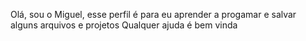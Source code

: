 Olá, sou o Miguel, esse perfil é para eu aprender a progamar e salvar alguns arquivos e projetos
Qualquer ajuda é bem vinda
